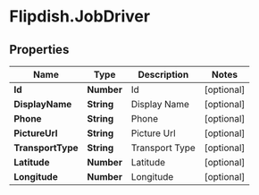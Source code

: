 # Flipdish.JobDriver

## Properties
Name | Type | Description | Notes
------------ | ------------- | ------------- | -------------
**Id** | **Number** | Id | [optional] 
**DisplayName** | **String** | Display Name | [optional] 
**Phone** | **String** | Phone | [optional] 
**PictureUrl** | **String** | Picture Url | [optional] 
**TransportType** | **String** | Transport Type | [optional] 
**Latitude** | **Number** | Latitude | [optional] 
**Longitude** | **Number** | Longitude | [optional] 



